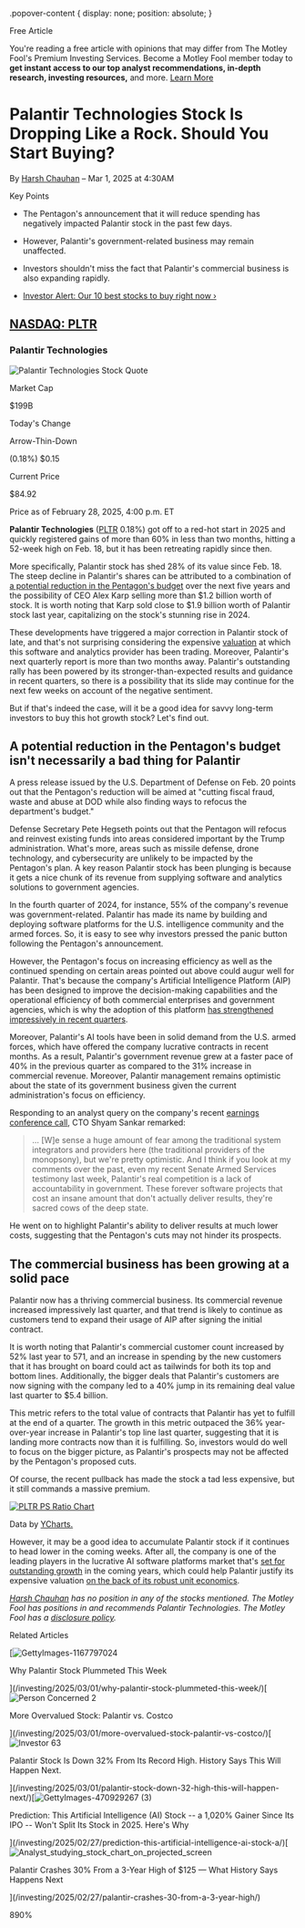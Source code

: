 .popover-content { display: none; position: absolute; }

Free Article[](#)

You're reading a free article with opinions that may differ from The Motley Fool's Premium Investing Services. Become a Motley Fool member today to **get instant access to our top analyst recommendations, in-depth research, investing resources,** and more. [Learn More](https://www.fool.com/mms/mark/op-free-tbox-art)

Palantir Technologies Stock Is Dropping Like a Rock. Should You Start Buying?
=============================================================================

By [Harsh Chauhan](/author/2139/) – Mar 1, 2025 at 4:30AM

Key Points

*   The Pentagon's announcement that it will reduce spending has negatively impacted Palantir stock in the past few days.
    
*   However, Palantir's government-related business may remain unaffected.
    
*   Investors shouldn't miss the fact that Palantir's commercial business is also expanding rapidly.
    
*   [Investor Alert: Our 10 best stocks to buy right now ›](https://www.fool.com/mms/mark/e-sa-nonbbn-kp?aid=10969&source=isaedikp0000035)
    

[NASDAQ: PLTR](/quote/nasdaq/pltr/)
-----------------------------------

### Palantir Technologies

![Palantir Technologies Stock Quote](https://g.foolcdn.com/art/companylogos/mark/PLTR.png)

Market Cap

$199B

Today's Change

Arrow-Thin-Down

(0.18%) $0.15

Current Price

$84.92

Price as of February 28, 2025, 4:00 p.m. ET

**Palantir Technologies** ([PLTR](/quote/nasdaq/pltr/) 0.18%) got off to a red-hot start in 2025 and quickly registered gains of more than 60% in less than two months, hitting a 52-week high on Feb. 18, but it has been retreating rapidly since then.

More specifically, Palantir stock has shed 28% of its value since Feb. 18. The steep decline in Palantir's shares can be attributed to a combination of [a potential reduction in the Pentagon's budget](https://www.fool.com/investing/2025/02/24/why-palantir-stock-is-plummeting-today/) over the next five years and the possibility of CEO Alex Karp selling more than $1.2 billion worth of stock. It is worth noting that Karp sold close to $1.9 billion worth of Palantir stock last year, capitalizing on the stock's stunning rise in 2024.

These developments have triggered a major correction in Palantir stock of late, and that's not surprising considering the expensive [valuation](https://www.fool.com/investing/how-to-invest/stocks/valuation/) at which this software and analytics provider has been trading. Moreover, Palantir's next quarterly report is more than two months away. Palantir's outstanding rally has been powered by its stronger-than-expected results and guidance in recent quarters, so there is a possibility that its slide may continue for the next few weeks on account of the negative sentiment.

But if that's indeed the case, will it be a good idea for savvy long-term investors to buy this hot growth stock? Let's find out.

A potential reduction in the Pentagon's budget isn't necessarily a bad thing for Palantir
-----------------------------------------------------------------------------------------

A press release issued by the U.S. Department of Defense on Feb. 20 points out that the Pentagon's reduction will be aimed at "cutting fiscal fraud, waste and abuse at DOD while also finding ways to refocus the department's budget."

Defense Secretary Pete Hegseth points out that the Pentagon will refocus and reinvest existing funds into areas considered important by the Trump administration. What's more, areas such as missile defense, drone technology, and cybersecurity are unlikely to be impacted by the Pentagon's plan. A key reason Palantir stock has been plunging is because it gets a nice chunk of its revenue from supplying software and analytics solutions to government agencies.

In the fourth quarter of 2024, for instance, 55% of the company's revenue was government-related. Palantir has made its name by building and deploying software platforms for the U.S. intelligence community and the armed forces. So, it is easy to see why investors pressed the panic button following the Pentagon's announcement.

However, the Pentagon's focus on increasing efficiency as well as the continued spending on certain areas pointed out above could augur well for Palantir. That's because the company's Artificial Intelligence Platform (AIP) has been designed to improve the decision-making capabilities and the operational efficiency of both commercial enterprises and government agencies, which is why the adoption of this platform [has strengthened impressively in recent quarters](https://www.fool.com/investing/2025/02/14/where-will-palantir-technologies-be-in-5-years/).

Moreover, Palantir's AI tools have been in solid demand from the U.S. armed forces, which have offered the company lucrative contracts in recent months. As a result, Palantir's government revenue grew at a faster pace of 40% in the previous quarter as compared to the 31% increase in commercial revenue. Moreover, Palantir management remains optimistic about the state of its government business given the current administration's focus on efficiency.

Responding to an analyst query on the company's recent [earnings conference call](https://www.fool.com/earnings/call-transcripts/2025/02/04/palantir-technologies-pltr-q4-2024-earnings-call-t/), CTO Shyam Sankar remarked:

> ... \[W\]e sense a huge amount of fear among the traditional system integrators and providers here (the traditional providers of the monopsony), but we're pretty optimistic. And I think if you look at my comments over the past, even my recent Senate Armed Services testimony last week, Palantir's real competition is a lack of accountability in government. These forever software projects that cost an insane amount that don't actually deliver results, they're sacred cows of the deep state.

He went on to highlight Palantir's ability to deliver results at much lower costs, suggesting that the Pentagon's cuts may not hinder its prospects.

The commercial business has been growing at a solid pace
--------------------------------------------------------

Palantir now has a thriving commercial business. Its commercial revenue increased impressively last quarter, and that trend is likely to continue as customers tend to expand their usage of AIP after signing the initial contract.

It is worth noting that Palantir's commercial customer count increased by 52% last year to 571, and an increase in spending by the new customers that it has brought on board could act as tailwinds for both its top and bottom lines. Additionally, the bigger deals that Palantir's customers are now signing with the company led to a 40% jump in its remaining deal value last quarter to $5.4 billion.

This metric refers to the total value of contracts that Palantir has yet to fulfill at the end of a quarter. The growth in this metric outpaced the 36% year-over-year increase in Palantir's top line last quarter, suggesting that it is landing more contracts now than it is fulfilling. So, investors would do well to focus on the bigger picture, as Palantir's prospects may not be affected by the Pentagon's proposed cuts.

Of course, the recent pullback has made the stock a tad less expensive, but it still commands a massive premium.

[![PLTR PS Ratio Chart](https://media.ycharts.com/charts/34f6bd68492e99f16d927fd0a0c44937.png)](https://ycharts.com/companies/PLTR/chart/)

Data by [YCharts.](https://ycharts.com)

However, it may be a good idea to accumulate Palantir stock if it continues to head lower in the coming weeks. After all, the company is one of the leading players in the lucrative AI software platforms market that's [set for outstanding growth](https://www.fool.com/investing/2025/01/22/could-buying-palantir-technologies-stock-today-set/) in the coming years, which could help Palantir justify its expensive valuation [on the back of its robust unit economics](https://www.fool.com/investing/2025/01/10/2-reasons-to-buy-palantir-stock-like-theres-no-tom/).

_[Harsh Chauhan](https://www.fool.com/author/2139/) has no position in any of the stocks mentioned. The Motley Fool has positions in and recommends Palantir Technologies. The Motley Fool has a [disclosure policy](https://www.fool.com/legal/fool-disclosure-policy/)._

Related Articles

[![GettyImages-1167797024](https://g.foolcdn.com/image/?url=https%3A%2F%2Fg.foolcdn.com%2Feditorial%2Fimages%2F809586%2Fgettyimages-1167797024.jpg&op=resize&w=92&h=52)

Why Palantir Stock Plummeted This Week

](/investing/2025/03/01/why-palantir-stock-plummeted-this-week/)[![Person Concerned 2](https://g.foolcdn.com/image/?url=https%3A%2F%2Fg.foolcdn.com%2Feditorial%2Fimages%2F809010%2Fperson-concerned-2.jpg&op=resize&w=92&h=52)

More Overvalued Stock: Palantir vs. Costco

](/investing/2025/03/01/more-overvalued-stock-palantir-vs-costco/)[![Investor 63](https://g.foolcdn.com/image/?url=https%3A%2F%2Fg.foolcdn.com%2Feditorial%2Fimages%2F809429%2Finvestor-63.jpg&op=resize&w=92&h=52)

Palantir Stock Is Down 32% From Its Record High. History Says This Will Happen Next.

](/investing/2025/03/01/palantir-stock-down-32-high-this-will-happen-next/)[![GettyImages-470929267 (3)](https://g.foolcdn.com/image/?url=https%3A%2F%2Fg.foolcdn.com%2Feditorial%2Fimages%2F808578%2Fgettyimages-470929267-3.jpg&op=resize&w=92&h=52)

Prediction: This Artificial Intelligence (AI) Stock -- a 1,020% Gainer Since Its IPO -- Won't Split Its Stock in 2025. Here's Why

](/investing/2025/02/27/prediction-this-artificial-intelligence-ai-stock-a/)[![Analyst_studying_stock_chart_on_projected_screen](https://g.foolcdn.com/image/?url=https%3A%2F%2Fg.foolcdn.com%2Feditorial%2Fimages%2F808551%2Fanalyst_studying_stock_chart_on_projected_screen.jpg&op=resize&w=92&h=52)

Palantir Crashes 30% From a 3-Year High of $125 — What History Says Happens Next

](/investing/2025/02/27/palantir-crashes-30-from-a-3-year-high/)

890%